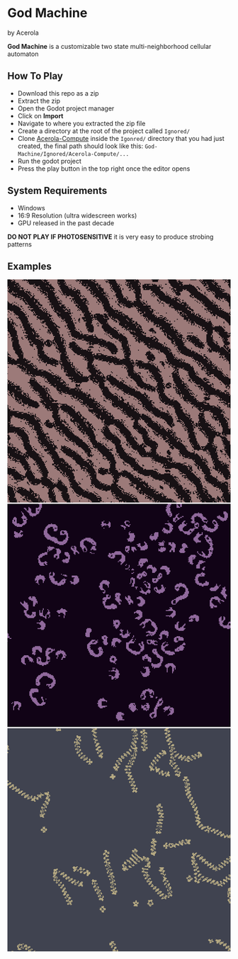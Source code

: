 # God Machine

by Acerola

**God Machine** is a customizable two state multi-neighborhood cellular automaton

## How To Play

* Download this repo as a zip
* Extract the zip
* Open the Godot project manager
* Click on **Import**
* Navigate to where you extracted the zip file
* Create a directory at the root of the project called ``Ignored/`` 
* Clone [Acerola-Compute](https://github.com/GarrettGunnell/Acerola-Compute) inside the ``Igonred/`` directory that you had just created, the final path should look like this: ``God-Machine/Ignored/Acerola-Compute/...``
* Run the godot project
* Press the play button in the top right once the editor opens

## System Requirements

* Windows
* 16:9 Resolution (ultra widescreen works)
* GPU released in the past decade

**DO NOT PLAY IF PHOTOSENSITIVE** it is very easy to produce strobing patterns

## Examples

![example 1](./Examples/Example1.png)
![example 1](./Examples/Example2.png)
![example 1](./Examples/Example3.png)

